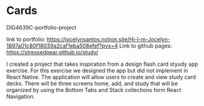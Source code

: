 # Cards
DIG4639C-portfolio-project

link to portfolio: https://jocelynsantos.notion.site/Hi-I-m-Jocelyn-1897a01c80f18039a2caf1eba508efef?pvs=4
Link to github pages: https://stressedpear.github.io/study/

I created a project that takes inspiration from a design flash card styudy app exercise. For this exercise we designed the app but did not implement in React Native. The application will allow users to create and view study card decks. There will be three screens home, add, and study that will be organized by using the Bottom Tabs and Stack collections form React Navigation.

